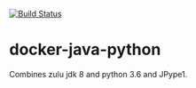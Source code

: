 [![Build Status](https://img.shields.io/docker/automated/rappdw/docker-java-python.svg)](https://hub.docker.com/r/rappdw/docker-java-python/)

# docker-java-python
Combines zulu jdk 8 and python 3.6 and JPype1.
